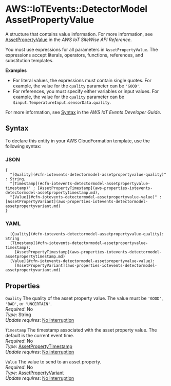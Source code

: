# AWS::IoTEvents::DetectorModel AssetPropertyValue<a name="aws-properties-iotevents-detectormodel-assetpropertyvalue"></a>

A structure that contains value information\. For more information, see [AssetPropertyValue](https://docs.aws.amazon.com/iot-sitewise/latest/APIReference/API_AssetPropertyValue.html) in the *AWS IoT SiteWise API Reference*\.

You must use expressions for all parameters in `AssetPropertyValue`\. The expressions accept literals, operators, functions, references, and substitution templates\.

**Examples**
+ For literal values, the expressions must contain single quotes\. For example, the value for the `quality` parameter can be `'GOOD'`\.
+ For references, you must specify either variables or input values\. For example, the value for the `quality` parameter can be `$input.TemperatureInput.sensorData.quality`\.

For more information, see [Syntax](https://docs.aws.amazon.com/iotevents/latest/developerguide/expression-syntax.html) in the *AWS IoT Events Developer Guide*\.

## Syntax<a name="aws-properties-iotevents-detectormodel-assetpropertyvalue-syntax"></a>

To declare this entity in your AWS CloudFormation template, use the following syntax:

### JSON<a name="aws-properties-iotevents-detectormodel-assetpropertyvalue-syntax.json"></a>

```
{
  "[Quality](#cfn-iotevents-detectormodel-assetpropertyvalue-quality)" : String,
  "[Timestamp](#cfn-iotevents-detectormodel-assetpropertyvalue-timestamp)" : [AssetPropertyTimestamp](aws-properties-iotevents-detectormodel-assetpropertytimestamp.md),
  "[Value](#cfn-iotevents-detectormodel-assetpropertyvalue-value)" : [AssetPropertyVariant](aws-properties-iotevents-detectormodel-assetpropertyvariant.md)
}
```

### YAML<a name="aws-properties-iotevents-detectormodel-assetpropertyvalue-syntax.yaml"></a>

```
  [Quality](#cfn-iotevents-detectormodel-assetpropertyvalue-quality): String
  [Timestamp](#cfn-iotevents-detectormodel-assetpropertyvalue-timestamp): 
    [AssetPropertyTimestamp](aws-properties-iotevents-detectormodel-assetpropertytimestamp.md)
  [Value](#cfn-iotevents-detectormodel-assetpropertyvalue-value): 
    [AssetPropertyVariant](aws-properties-iotevents-detectormodel-assetpropertyvariant.md)
```

## Properties<a name="aws-properties-iotevents-detectormodel-assetpropertyvalue-properties"></a>

`Quality`  <a name="cfn-iotevents-detectormodel-assetpropertyvalue-quality"></a>
The quality of the asset property value\. The value must be `'GOOD'`, `'BAD'`, or `'UNCERTAIN'`\.  
*Required*: No  
*Type*: String  
*Update requires*: [No interruption](https://docs.aws.amazon.com/AWSCloudFormation/latest/UserGuide/using-cfn-updating-stacks-update-behaviors.html#update-no-interrupt)

`Timestamp`  <a name="cfn-iotevents-detectormodel-assetpropertyvalue-timestamp"></a>
The timestamp associated with the asset property value\. The default is the current event time\.  
*Required*: No  
*Type*: [AssetPropertyTimestamp](aws-properties-iotevents-detectormodel-assetpropertytimestamp.md)  
*Update requires*: [No interruption](https://docs.aws.amazon.com/AWSCloudFormation/latest/UserGuide/using-cfn-updating-stacks-update-behaviors.html#update-no-interrupt)

`Value`  <a name="cfn-iotevents-detectormodel-assetpropertyvalue-value"></a>
The value to send to an asset property\.  
*Required*: No  
*Type*: [AssetPropertyVariant](aws-properties-iotevents-detectormodel-assetpropertyvariant.md)  
*Update requires*: [No interruption](https://docs.aws.amazon.com/AWSCloudFormation/latest/UserGuide/using-cfn-updating-stacks-update-behaviors.html#update-no-interrupt)